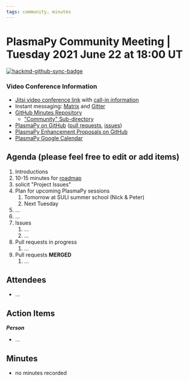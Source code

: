 ```yaml
---
tags: community, minutes
---
```


# PlasmaPy Community Meeting | Tuesday 2021 June 22 at 18:00 UT

[![hackmd-github-sync-badge](https://hackmd.io/QhAKkqL0TLeTIh-bI6CuKg/badge)](https://hackmd.io/QhAKkqL0TLeTIh-bI6CuKg)


### Video Conference Information
* [Jitsi video conference link](https://meet.jit.si/plasmapy) with [call-in information](https://meet.jit.si/static/dialInInfo.html?room=plasmapy) 
* Instant messaging: [Matrix](https://app.element.io/#/room/#plasmapy:openastronomy.org) and [Gitter](https://gitter.im/PlasmaPy/Lobby)
* [GitHub Minutes Repository](https://github.com/PlasmaPy/plasmapy-project/tree/master/minutes)
    * ["Community" Sub-directory](https://github.com/PlasmaPy/plasmapy-project/tree/master/minutes/_community)
* [PlasmaPy on GitHub](https://github.com/PlasmaPy/plasmapy) ([pull requests](https://github.com/PlasmaPy/plasmapy/pulls), [issues](https://github.com/PlasmaPy/plasmapy/issues))
* [PlasmaPy Enhancement Proposals on GitHub](https://github.com/PlasmaPy/PlasmaPy-PLEPs) 
* [PlasmaPy Google Calendar](https://calendar.google.com/calendar?cid=bzVsb3ZkcW0zaWxsam00ZTlrMDd2cmw5bWdAZ3JvdXAuY2FsZW5kYXIuZ29vZ2xlLmNvbQ)

## Agenda (please feel free to edit or add items)

1. Introductions
2. 10-15 minutes for [roadmap](https://hackmd.io/@plasmapy/ry0mmnj6v)
3. solicit "Project Issues"
4. Plan for upcoming PlasmaPy sessions
    1. Tomorrow at SULI summer school (Nick & Peter)
    2. Next Tuesday
6. ...
7. ...
8. Issues
    1. ...
    2. ...
9. Pull requests in progress 
    1. ...
10. Pull requests **MERGED**
    1. ...
    
## Attendees

* ...

## Action Items

***Person***
* ...

## Minutes

* no minutes recorded
